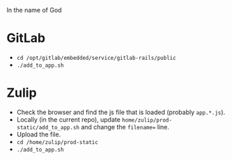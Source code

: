In the name of God

# GitLab

-  `cd /opt/gitlab/embedded/service/gitlab-rails/public`
-  `./add_to_app.sh`

# Zulip

-  Check the browser and find the js file that is loaded (probably `app.*.js`).
-  Locally (in the current repo), update `home/zulip/prod-static/add_to_app.sh` and change the `filename=` line.
-  Upload the file.
-  `cd /home/zulip/prod-static`
-  `./add_to_app.sh`